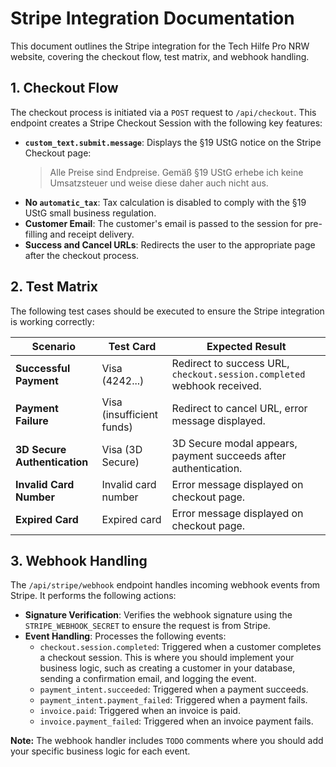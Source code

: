 # Stripe Integration Documentation

This document outlines the Stripe integration for the Tech Hilfe Pro NRW website, covering the checkout flow, test matrix, and webhook handling.

## 1. Checkout Flow

The checkout process is initiated via a `POST` request to `/api/checkout`. This endpoint creates a Stripe Checkout Session with the following key features:

- **`custom_text.submit.message`**: Displays the §19 UStG notice on the Stripe Checkout page:
  > Alle Preise sind Endpreise. Gemäß §19 UStG erhebe ich keine Umsatzsteuer und weise diese daher auch nicht aus.
- **No `automatic_tax`**: Tax calculation is disabled to comply with the §19 UStG small business regulation.
- **Customer Email**: The customer's email is passed to the session for pre-filling and receipt delivery.
- **Success and Cancel URLs**: Redirects the user to the appropriate page after the checkout process.

## 2. Test Matrix

The following test cases should be executed to ensure the Stripe integration is working correctly:

| Scenario | Test Card | Expected Result |
|---|---|---|
| **Successful Payment** | Visa (4242...) | Redirect to success URL, `checkout.session.completed` webhook received. |
| **Payment Failure** | Visa (insufficient funds) | Redirect to cancel URL, error message displayed. |
| **3D Secure Authentication** | Visa (3D Secure) | 3D Secure modal appears, payment succeeds after authentication. |
| **Invalid Card Number** | Invalid card number | Error message displayed on checkout page. |
| **Expired Card** | Expired card | Error message displayed on checkout page. |

## 3. Webhook Handling

The `/api/stripe/webhook` endpoint handles incoming webhook events from Stripe. It performs the following actions:

- **Signature Verification**: Verifies the webhook signature using the `STRIPE_WEBHOOK_SECRET` to ensure the request is from Stripe.
- **Event Handling**: Processes the following events:
  - `checkout.session.completed`: Triggered when a customer completes a checkout session. This is where you should implement your business logic, such as creating a customer in your database, sending a confirmation email, and logging the event.
  - `payment_intent.succeeded`: Triggered when a payment succeeds.
  - `payment_intent.payment_failed`: Triggered when a payment fails.
  - `invoice.paid`: Triggered when an invoice is paid.
  - `invoice.payment_failed`: Triggered when an invoice payment fails.

**Note:** The webhook handler includes `TODO` comments where you should add your specific business logic for each event.
